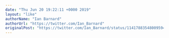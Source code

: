 ```yaml
---
date: "Thu Jun 20 19:22:11 +0000 2019"
layout: "like"
authorName: "Ian Barnard"
authorUrl: "https://twitter.com/Ian_Barnard"
originalPost: "https://twitter.com/Ian_Barnard/status/1141788354800959489"
---
```

